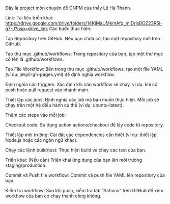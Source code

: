 Đây là project môn chuyên đề CNPM của thầy Lê Hà Thanh. 

Link: Tài liệu triển khai: 
https://drive.google.com/drive/folders/14KjMaUMkmAfq_mIDrlsBOZ23R5I-g7-J?usp=drive_link
Các bước thực hiện:

Tạo Repository trên GitHub: Nếu bạn chưa có, tạo một repository mới trên GitHub.

Tạo thư mục .github/workflows: Trong repository của bạn, tạo một thư mục có tên là .github/workflows.

Tạo File Workflow: Bên trong thư mục .github/workflows, tạo một file YAML (ví dụ: jekyll-gh-pages.yml) để định nghĩa workflow.

Định nghĩa các triggers: Xác định khi nào workflow sẽ chạy, ví dụ: khi có push hoặc pull request vào nhánh main.

Thiết lập các jobs: Định nghĩa các job mà bạn muốn thực hiện. Mỗi job sẽ chạy trên một hệ điều hành cụ thể (ví dụ: ubuntu-latest).

Thêm các steps vào mỗi job:

Checkout code: Sử dụng action actions/checkout để lấy code từ repository.

Thiết lập môi trường: Cài đặt các dependencies cần thiết (ví dụ: thiết lập Node.js hoặc các ngôn ngữ khác).

Chạy các lệnh build/test: Thực hiện build và chạy các test của bạn.

Triển khai: (Nếu cần) Triển khai ứng dụng của bạn lên môi trường staging/production.

Commit và Push file workflow: Commit và push file YAML lên repository của bạn.

Kiểm tra workflow: Sau khi push, kiểm tra tab "Actions" trên GitHub để xem workflow của bạn có chạy thành công không.
